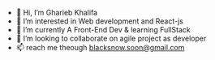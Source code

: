 - 👋 Hi, I’m Gharieb Khalifa
- 👀 I’m interested in Web development and React-js
- 🌱 I’m currently A Front-End Dev & learning FullStack
- 💞️ I’m looking to collaborate on agile project as developer
- 📫 reach me theough blacksnow.soon@gmail.com

<!---
blacksnowsoon/blacksnowsoon is a ✨ special ✨ repository because its `README.md` (this file) appears on your GitHub profile.
You can click the Preview link to take a look at your changes.
--->
